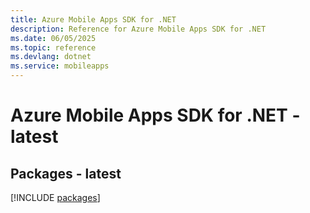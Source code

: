 ```yaml
---
title: Azure Mobile Apps SDK for .NET
description: Reference for Azure Mobile Apps SDK for .NET
ms.date: 06/05/2025
ms.topic: reference
ms.devlang: dotnet
ms.service: mobileapps
---
```

# Azure Mobile Apps SDK for .NET - latest
## Packages - latest
[!INCLUDE [packages](mobile-apps-index.md)]